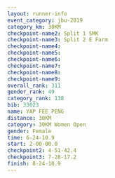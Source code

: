 ```yaml
---
layout: runner-info 
event_category: jbu-2019 
category_km: 30KM 
checkpoint-name2: Split 1 SMK 
checkpoint-name3: Split 2 E Farm 
checkpoint-name4: 
checkpoint-name5: 
checkpoint-name6: 
checkpoint-name7: 
checkpoint-name8: 
checkpoint-name9: 
overall_rank: 311
gender_rank: 49
category_rank: 138
bib: 33023
name: YAP FEE PENG
distance: 30KM
category: 30KM Women Open
gender: Female
time: 6-24-10.9
start: 2-00-00.0
checkpoint2: 4-51-42.4
checkpoint3: 7-28-17.2
finish: 8-24-10.9
---
```

